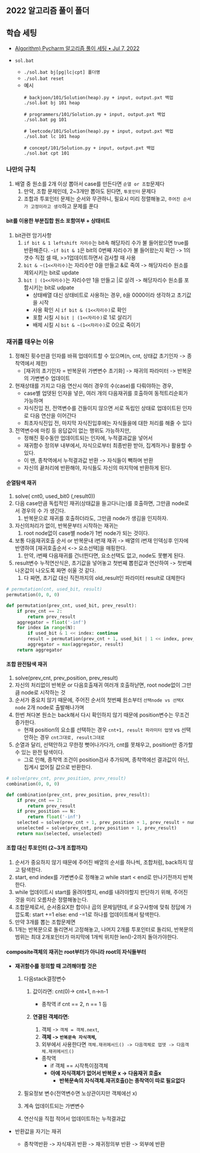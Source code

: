 ## 2022 알고리즘 풀이 폴더

## 학습 세팅
- [Algorithm) Pycharm 알고리즘 풀이 세팅 • Jul 7, 2022](https://blog.chojaeseong.com/python/algorithm/pycharm/boj/batch/input/output/2022/07/07/pycharm_%EC%95%8C%EA%B3%A0%EB%A6%AC%EC%A6%98_%ED%92%80%EA%B8%B0_%EC%84%B8%ED%8C%85.html)

- `sol.bat`
    - `./sol.bat bj[pg|lc|cpt] 폴더명`
    - `./sol.bat reset`
    - 예시
        ```shell
        # backjoon/101/Solution(heap).py + input, output.pxt 백업
        ./sol.bat bj 101 heap 
        
        # programmers/101/Solution.py + input, output.pxt 백업
        ./sol.bat pg 101
        
        # leetcode/101/Solution(heap).py + input, output.pxt 백업
        ./sol.bat lc 101 heap
        
        # concept/101/Solution.py + input, output.pxt 백업
        ./sol.bat cpt 101
        ```
      
### 나만의 규칙
1. 배열 중 원소를 2개 이상 뽑아서 case를 만든다면 `순열 or 조합`문제다
   1. 만약, 조합 문제인데, 2~3개만 뽑아도 된다면, `투포인터` 문제다
   2. 조합과 투포인터 문제는 순서와 무관하니, 필요시 미리 정렬해놓고, `주어진 순서가 고정이라고 생각`하고 문제를 푼다

#### bit를 이용한 부분집합 원소 포함여부 + 상태비트
1. bit관련 암기사항
   1. `if bit & 1 leftshift 자리수`는 bit속 해당자리 수가 불 들어왔으면 true를 반환해준다.
      -`if bit & 1`은 bit의 0번째 자리수가 불 들어왔는지 확인 -> 1의 갯수 직접 셀 때, >>1업데이트하면서 검사할 때 사용
   2. `bit & ~(1<<자리수)`는 자리수만 0을 만들고 &로 죽여 -> 해당자리수 원소를 제외시키는 bit로 update
   3. `bit | (1<<자리수)`는 자리수만 1을 만들고 |로 살려 -> 해당자리수 원소를 포함시키는 bit로 udpate
      - 상태배열 대신 상태비트로 사용하는 경우, `0`을 0000이라 생각하고 초기값을 시작
      - 사용 확인 시 `if bit & (1<<자리수)`로 확인 
      - 포함 시킬 시 `bit | (1<<자리수)`로 1로 살리기
      - 배제 시킬 시 `bit & ~(1<<자리수)`로 0으로 죽이기


### 재귀를 태우는 이유
1. 정해진 횟수만큼 인자를 바꿔 업데이트할 수 있으며(n, cnt, 상태값 초기인자 -> 종착역에서 제한)
   - [재귀의 초기인자 = 반복문위 가변변수 초기화] -> 재귀의 파라미터 -> 반복문의 가변변수 업데이트
2. 현재상태를 가지고 다음 연산시 여러 경우의 수(case)를 다뤄야하는 경우,
   - case별 업뎃된 인자을 넣은, 여러 개의 다음재귀를 호출하여 동적트리순회가 가능하며
   - 자식진입 전, 전역변수를 건들이지 않으면 서로 독립인 상태로 업데이트된 인자로 다음 연산을 이어간다
   - 최초자식진입 전, 마지막 자식진입후에는 자식들을에 대한 처리를 해줄 수 있다
3. 전역변수에 마킹 등 응답값이 없는 행위도 가능하지만,
   - 정해진 횟수동안 업데이트되는 인자에, 누적결과값을 넣어서
   - 재귀함수 정의부 내부에서, 자식으로부터 최종반환 받아, 집계하거나 활용할 수 있다.
   - 이 땐, 종착역에서 누적결과값 반환 -> 자식들이 빽하며 반환
   - 자신의 끝처리에 반환해야, 자식들도 자신의 마지막에 반환하게 된다.

#### 순열탐색 재귀
1. solve( cnt0, used_bit0 (,result0))
2. 다음 case만큼 독립적인 재귀(상태값을 들고다니는)를 호출하면, 그만큼 node로서 경우의 수 가 생긴다.
   1. 반복문으로 재귀를 호출하더라도, 그만큼 node가 생김을 인지하자. 
3. 자신의처리가 없이, 반복문부터 시작하는 재귀는
   1. root node없이 case별 node가 1번 node가 되는 것이다.
4. 보통 다음재귀호출 순서 or 반복문내 i번재 재귀 -> 배열의 i번재 인덱싱후 인자에 반영하여 [재귀호출순서 <-> 요소선택]을 매핑한다.
   1. 만약, i번째 다음재귀를 건너띈다면, 요소선택도 없고, node도 못뻗게 된다.
5. result변수 누적연산식은, 초기값을 넣어놓고 첫번째 뽑힌값과 연산하여 -> 첫번째 나온값이 나오도록 짜면 쉬울 것 같다.
   1. 다 짜면, 초기값 대신 직전까지의 old_result인 파라미터 result로 대체한다

```python
# permutation(cnt, used_bit, result)
permutation(0, 0, 0)

def permutation(prev_cnt, used_bit, prev_result):
    if prev_cnt == 2:
        return prev_result
    aggregator = float('-inf')
    for index in range(N):
        if used_bit & 1 << index: continue
        result = permutation(prev_cnt + 1, used_bit | 1 << index, prev_result * 10 + numbers[index])
        aggregator = max(aggregator, result)
    return aggregator
```

#### 조합 완전탐색 재귀
1. solve(prev_cnt, prev_position, prev_result)
2. 자신의 처리없이 반복문 or 다음호출재귀 여러개 호출하낟면, root node없이 그만큼 node로 시작하는 것
3. 순서가 중요치 않기 때문에, 주어진 순서의 첫번째 원소부터 `선택node vs 선택X node` 2개 node로 출발해나가며
4. 한번 쳐다본 원소는 back해서 다시 확인하지 않기 때문에 position변수는 무조건 증가한다.
   - 현재 position의 요소를 선택하는 경우 `cnt+1, result 파라미터 업뎃` vs 선택 안하는 경우 `cnt그대로, result그대로`
5. 순열과 달리, 선택안하고 무한정 뻣어나가다가, cnt를 못채우고, position만 증가할 수 있는 완전 탐색이다.
   - 그로 인해, 종착역 조건이 position검사 추가되며, 종착역에선 결과값이 아닌, 집계시 없어질 값으로 반환한다.

```python
# solve(prev_cnt, prev_position, prev_result)
combination(0, 0, 0)

def combination(prev_cnt, prev_position, prev_result):
    if prev_cnt == 2:
        return prev_result
    if prev_position == N:
        return float('-inf')
    selected = solve(prev_cnt + 1, prev_position + 1, prev_result + numbers[prev_position])
    unselected = solve(prev_cnt, prev_position + 1, prev_result)
    return max(selected, unselected)
```

#### 조합 대신 투포인터 (2~3개 조합까지)
1. 순서가 중요하지 않기 때문에 주어진 배열의 순서를 하나씩, 조합처럼, back하지 않고 탐색한다.
2. start, end index를 가변변수로 정해놓고 while start < end로 만나기전까지 반복한다.
3. while 업데이트시 start를 올려야할지, end를 내려야할지 판단하기 위해, 주어진 것을 미리 오름차순 정렬해놓는다.
4. 조합문제로서, 순서중요X한 합이나 곱의 문제일텐데, if 요구사항에 맞춰 정답에 가깝도록: start +=1 else: end -=1로 하나를 업데이트해서 탐색한다.
5. 만약 3개를 뽑는 조합문제면
6. 1개는 반복문으로 돌리면서 고정해놓고, 나머지 2개를 투포인터로 돌리되, 반복문의 범위는 최대 2개포인터가 마지막에 1개씩 위치한 len()-2까지 돌아가야한다. 

#### composite객체의 재귀는 root부터가 아니라 root의 자식들부터
- **재귀함수를 정의할 때 고려해야할 것은**

  1. 다음stack결정변수 

     1. 값이라면: cnt(0)-> cnt+1, n->n-1

        - 종착역 if cnt == 2, n == 1 등

     2. **연결된 객체라면:** 

        1. 객체 -> `객체 = 객체.next`, 
        2. **객체 -> `반복문속 자식객체`,** 
        3. 외부에서 사용한다면 `객체.재귀메서드() -> 다음객체로 업뎃 -> 다음객체.재귀메서드()`

        - 종착역 
          - if  객체 == 시작특이점객체
          - **아예 자식객체가 없어서 반복문 x -> 다음재귀 호출x**
            - **반복문속의 자식객체.재귀호출()는 종착역이 따로 필요없다**

  2. 필요정보 변수(전역변수면 노상관이지만 객체에선 x)

  3. 계속 업데이트되는 가변변수

  4. 연산식을 직접 적어서 업데이트하는 누적결과값

- 반환값을 자기는 재귀
  - 종착역반환 -> 자식재귀 반환 -> 재귀정의부 반환 -> 외부에 반환


